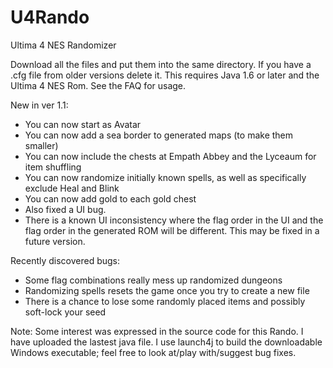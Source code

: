 # U4Rando
Ultima 4 NES Randomizer

Download all the files and put them into the same directory.  If you have a .cfg file from older versions delete it.  This requires Java 1.6 or later and the Ultima 4 NES Rom.
See the FAQ for usage.

New in ver 1.1:
- You can now start as Avatar
- You can now add a sea border to generated maps (to make them smaller)
- You can now include the chests at Empath Abbey and the Lyceaum for item shuffling
- You can now randomize initially known spells, as well as specifically exclude Heal and Blink
- You can now add gold to each gold chest
- Also fixed a UI bug.
- There is a known UI inconsistency where the flag order in the UI and the flag order in the generated ROM will be different.  This may be fixed in a future version.

Recently discovered bugs:
- Some flag combinations really mess up randomized dungeons
- Randomizing spells resets the game once you try to create a new file
- There is a chance to lose some randomly placed items and possibly soft-lock your seed

Note: Some interest was expressed in the source code for this Rando.  I have uploaded the lastest java file.  I use launch4j to build the downloadable Windows executable; feel free to look at/play with/suggest bug fixes.
